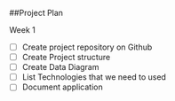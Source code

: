 ##Project Plan

Week 1
- [ ]  Create project repository on Github
- [ ]  Create Project structure
- [ ]  Create Data Diagram
- [ ]  List Technologies that we need to used
- [ ]  Document application
